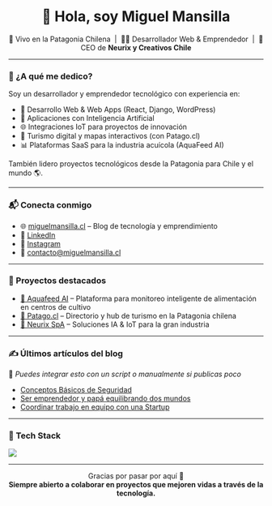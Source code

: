 <h1 align="center">👋 Hola, soy Miguel Mansilla</h1>

<p align="center">
  🌄 Vivo en la Patagonia Chilena &nbsp;|&nbsp;
  👨‍💻 Desarrollador Web & Emprendedor &nbsp;|&nbsp;
  🚀 CEO de <strong>Neurix y Creativos Chile</strong>
</p>

---

### 💼 ¿A qué me dedico?

Soy un desarrollador y emprendedor tecnológico con experiencia en:

- 🔧 Desarrollo Web & Web Apps (React, Django, WordPress)
- 🤖 Aplicaciones con Inteligencia Artificial
- 🌐 Integraciones IoT para proyectos de innovación
- 🧭 Turismo digital y mapas interactivos (con Patago.cl)
- 📊 Plataformas SaaS para la industria acuícola (AquaFeed AI)

También lidero proyectos tecnológicos desde la Patagonia para Chile y el mundo 🌎.

---

### 📬 Conecta conmigo

- 🌐 [miguelmansilla.cl](https://www.miguelmansilla.cl) – Blog de tecnología y emprendimiento
- 🧠 [LinkedIn](https://www.linkedin.com/in/miguelmansillacl)
- 📸 [Instagram](https://www.instagram.com/miguelmansilla.cl) 
- 📧 contacto@miguelmansilla.cl

---

### 🚀 Proyectos destacados

- [🌊 Aquafeed AI](https://github.com/usuario/aquafeed-ai) – Plataforma para monitoreo inteligente de alimentación en centros de cultivo
- [🧭 Patago.cl](https://patago.cl) – Directorio y hub de turismo en la Patagonia chilena
- [🧠 Neurix SpA](https://neurix.cl) – Soluciones IA & IoT para la gran industria

---

### ✍️ Últimos artículos del blog

📌 *Puedes integrar esto con un script o manualmente si publicas poco*

- [Conceptos Básicos de Seguridad](https://miguelmansilla.cl/conceptos-basicos-de-seguridad-en-la-web/)
- [Ser emprendedor y papá equilibrando dos mundos](https://miguelmansilla.cl/ser-emprendedor-y-papa-equilibrando-dos-mundos/)
- [Coordinar trabajo en equipo con una Startup](https://miguelmansilla.cl/coordinar-trabajo-en-equipo-en-una-startup-retos-y-mejores-practicas/)

---

### 🧰 Tech Stack

<img src="https://skillicons.dev/icons?i=react,django,python,js,html,css,wordpress,github,figma" />

---

<p align="center">
  Gracias por pasar por aquí 🙌 <br/>
  <strong>Siempre abierto a colaborar en proyectos que mejoren vidas a través de la tecnología.</strong>
</p>
